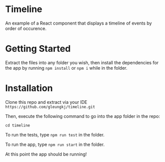 # Timeline


An example of a React component that displays a timeline of events by order of occurence.


# Getting Started


Extract the files into any folder you wish, then install the dependencies for the app by running `npm install` or `npm i` while in the folder.


# Installation


Clone this repo and extract via your IDE `https://github.com/gleungkj/timeline.git`


Then, execute the following command to go into the app folder in the repo:


`cd timeline`


To run the tests, type `npm run test` in the folder.


To run the app, type `npm run start` in the folder.


At this point the app should be running!
